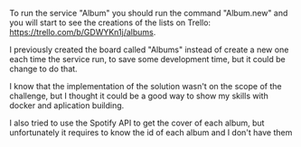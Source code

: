 To run the service "Album" you should run the command "Album.new" and you will start to see the creations of the lists on Trello: https://trello.com/b/GDWYKn1j/albums.

I previously created the board called "Albums" instead of create a new one each time the service run, to save some development time, but it could be change to do that.

I know that the implementation of the solution wasn't on the scope of the challenge, but I thought it could be a good way to show my skills with docker and aplication building.

I also tried to use the Spotify API to get the cover of each album, but unfortunately it requires to know the id of each album and I don't have them